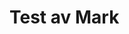 <!-- Space: SA -->
<!-- Parent: Arkitektur -->
<!-- Title: Test av publisering -->
<!-- Layout: articles -->
<!-- Label: herman  -->
<!-- Label: terry  -->
<!-- Label: test  -->

# Test av Mark
